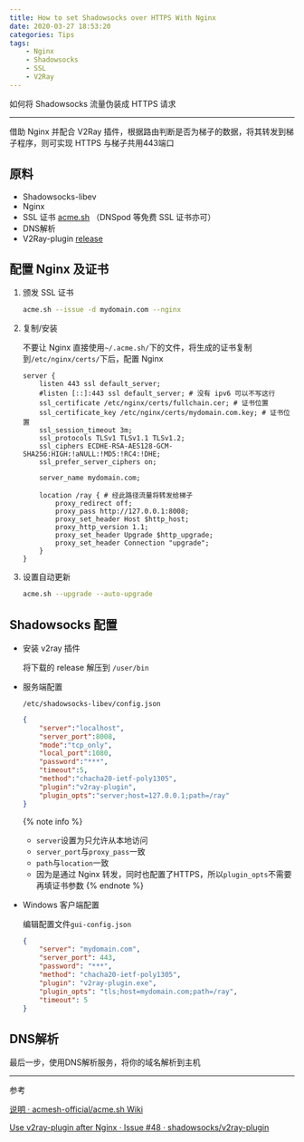 ```yaml
---
title: How to set Shadowsocks over HTTPS With Nginx
date: 2020-03-27 18:53:20
categories: Tips
tags:
    - Nginx
    - Shadowsocks
    - SSL
    - V2Ray
---
```


如何将 Shadowsocks 流量伪装成 HTTPS 请求
<!-- more -->

---
借助 Nginx 并配合 V2Ray 插件，根据路由判断是否为梯子的数据，将其转发到梯子程序，则可实现 HTTPS 与梯子共用443端口

## 原料

- Shadowsocks-libev
- Nginx
- SSL 证书 [acme.sh](https://github.com/acmesh-official/acme.sh) （DNSpod 等免费 SSL 证书亦可）
- DNS解析
- V2Ray-plugin [release](https://github.com/shadowsocks/v2ray-plugin/releases)

## 配置 Nginx 及证书

1. 颁发 SSL 证书

    ```bash
    acme.sh --issue -d mydomain.com --nginx
    ```

2. 复制/安装

    不要让 Nginx 直接使用`~/.acme.sh/`下的文件，将生成的证书复制到`/etc/nginx/certs/`下后，配置 Nginx

    ```nginx
    server {
        listen 443 ssl default_server;
        #listen [::]:443 ssl default_server; # 没有 ipv6 可以不写这行
        ssl_certificate /etc/nginx/certs/fullchain.cer; # 证书位置
        ssl_certificate_key /etc/nginx/certs/mydomain.com.key; # 证书位置
        ssl_session_timeout 3m;
        ssl_protocols TLSv1 TLSv1.1 TLSv1.2;
        ssl_ciphers ECDHE-RSA-AES128-GCM-SHA256:HIGH:!aNULL:!MD5:!RC4:!DHE;
        ssl_prefer_server_ciphers on;

        server_name mydomain.com;

        location /ray { # 经此路径流量将转发给梯子
            proxy_redirect off;
            proxy_pass http://127.0.0.1:8008;
            proxy_set_header Host $http_host;
            proxy_http_version 1.1;
            proxy_set_header Upgrade $http_upgrade;
            proxy_set_header Connection "upgrade";
        }
    }
    ```

3. 设置自动更新

    ```bash
    acme.sh --upgrade --auto-upgrade
    ```

## Shadowsocks 配置

- 安装 v2ray 插件

    将下载的 release 解压到 `/user/bin`

- 服务端配置

    `/etc/shadowsocks-libev/config.json`

    ```json
    {
        "server":"localhost",
        "server_port":8008,
        "mode":"tcp_only",
        "local_port":1080,
        "password":"***",
        "timeout":5,
        "method":"chacha20-ietf-poly1305",
        "plugin":"v2ray-plugin",
        "plugin_opts":"server;host=127.0.0.1;path=/ray"
    }
    ```

    {% note info %}
  - `server`设置为只允许从本地访问
  - `server_port`与`proxy_pass`一致
  - `path`与`location`一致
  - 因为是通过 Nginx 转发，同时也配置了HTTPS，所以`plugin_opts`不需要再填证书参数
    {% endnote %}

- Windows 客户端配置

    编辑配置文件`gui-config.json`

    ```json
    {
        "server": "mydomain.com",
        "server_port": 443,
        "password": "***",
        "method": "chacha20-ietf-poly1305",
        "plugin": "v2ray-plugin.exe",
        "plugin_opts": "tls;host=mydomain.com;path=/ray",
        "timeout": 5
    }
    ```

## DNS解析

最后一步，使用DNS解析服务，将你的域名解析到主机

---

参考

[说明 · acmesh-official/acme.sh Wiki](https://github.com/acmesh-official/acme.sh/wiki/%E8%AF%B4%E6%98%8E)

[Use v2ray-plugin after Nginx · Issue #48 · shadowsocks/v2ray-plugin](https://github.com/shadowsocks/v2ray-plugin/issues/48)
